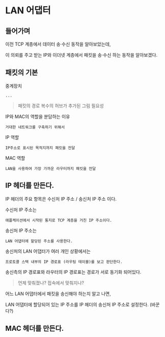 # LAN 어댑터

## 들어가며

이전 TCP 계층에서 데이터 송·수신 동작을 알아보았는데, 

이 의뢰를 주고 받는 IP와 이더넷 계층에서 패킷을 송·수신 하는 동작을 알아보겠다.

## 패킷의 기본

중계장치

    ...

> 패킷의 경로 복수의 허브가 추가된 그림 필요성

IP와 MAC의 역할을 분담하는 이유

    거대한 네트워크를 구축하기 위해서

IP 역할

    IP주소로 표시된 목적지까지 패킷을 전달

MAC 역할

    LAN을 사용하여 가장 가까운 라우터까지 패킷을 전달

## IP 헤더를 만든다.

IP 헤더의 주요 항목은 수신처 IP 주소 / 송신처 IP 주소 이다.

수신처 IP 주소는

    애플케이션에서 시작된 통지로 TCP 계층을 거친 IP 주소이다.

송신처 IP 주소는

    LAN 어댑터에 할당된 주소를 사용한다.

송신처의 LAN 어댑터가 여러 개인 상황에서는

    프로토콜 스택 내부의 IP 경로표 (라우팅 테이블)를 보고 판단한다.

송신측의 IP 경로표와 라우터의 IP 경로표는 경로가 서로 동기화 되어있다.

> 언제 맞춰졌나? 접속에서 맞춰지나?

어느 LAN 어댑터에서 패킷을 송신해야 하는지 알고 나면,

LAN 어댑터에 할당되어 있는 IP 주소를 IP 헤더의 송신처 IP 주소로 설정한다. (바꾼다?)

## MAC 헤더를 만든다.